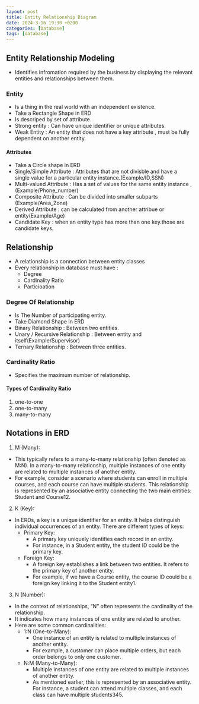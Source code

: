 ```yaml
---
layout: post
title: Entity Relationship Diagram 
date: 2024-3-16 19:30 +0200
categories: [Database]
tags: [database]
---
```

## Entity Relationship Modeling
- Identifies infromation required by the business by displaying the relevant entities and relationships between them.
### Entity
- Is a thing in the real world with an independent existence.
- Take a Rectangle Shape in ERD
- Is descriped by set of attribute.
- Strong entity : Can have unique identifier or unique attributes.
- Weak Entity : An entity that does not have a key attribute , must be fully dependent on another entity.
#### Attributes
- Take a Circle shape in ERD
- Single/Simple Attribute : Attributes that are not divisble and have a single value for a particular entity instance.(Example/ID,SSN)
- Multi-valued Attribute :  Has a set of values for the same entity instance , (Example/Phone_number)
- Composite Attribute : Can be divided into smaller subparts (Example/Area_Zone)
- Derived Attribute : can be calculated from another attribue or entity(Example/Age)
- Candidate Key : when an entity type has more than one key.those are candidate keys.
## Relationship 
- A relationship is a connection between entity classes
- Every relationship in database must have :
  - Degree
  - Cardinality Ratio
  - Particioation
### Degree Of Relationship
- Is The Number of participating entity.
- Take Diamond Shape In ERD
- Binary Relationship : Between two entities.
- Unary / Recursive Relationship : Between entity and itself(Example/Supervisor)
- Ternary Relationship : Between three entities.
### Cardinality Ratio
- Specifies the maximum number of relationship.
#### Types of Cardinality Ratio
1. one-to-one
2. one-to-many
3. many-to-many
## Notations in ERD
1. M (Many): 
- This typically refers to a many-to-many relationship (often denoted as M:N). In a many-to-many relationship, multiple instances of one entity are related to multiple instances of another entity. 
- For example, consider a scenario where students can enroll in multiple courses, and each course can have multiple students. This relationship is represented by an associative entity connecting the two main entities: Student and Course12.
2. K (Key): 
- In ERDs, a key is a unique identifier for an entity. It helps distinguish individual occurrences of an entity. There are different types of keys:
  - Primary Key: 
    - A primary key uniquely identifies each record in an entity. 
    - For instance, in a Student entity, the student ID could be the primary key.
  - Foreign Key: 
    - A foreign key establishes a link between two entities. It refers to the primary key of another entity. 
    - For example, if we have a Course entity, the course ID could be a foreign key linking it to the Student entity1.
3. N (Number): 
- In the context of relationships, “N” often represents the cardinality of the relationship. 
- It indicates how many instances of one entity are related to another. 
- Here are some common cardinalities:
   - 1:N (One-to-Many): 
     - One instance of an entity is related to multiple instances of another entity. 
     - For example, a customer can place multiple orders, but each order belongs to only one customer.
   - N:M (Many-to-Many): 
     - Multiple instances of one entity are related to multiple instances of another entity. 
     - As mentioned earlier, this is represented by an associative entity. For instance, a student can attend multiple classes, and each class can have multiple students345.